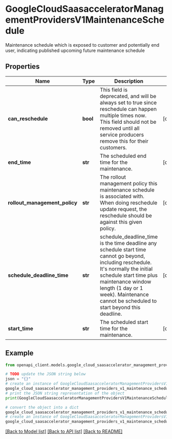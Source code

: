 # GoogleCloudSaasacceleratorManagementProvidersV1MaintenanceSchedule

Maintenance schedule which is exposed to customer and potentially end user, indicating published upcoming future maintenance schedule

## Properties

Name | Type | Description | Notes
------------ | ------------- | ------------- | -------------
**can_reschedule** | **bool** | This field is deprecated, and will be always set to true since reschedule can happen multiple times now. This field should not be removed until all service producers remove this for their customers. | [optional] 
**end_time** | **str** | The scheduled end time for the maintenance. | [optional] 
**rollout_management_policy** | **str** | The rollout management policy this maintenance schedule is associated with. When doing reschedule update request, the reschedule should be against this given policy. | [optional] 
**schedule_deadline_time** | **str** | schedule_deadline_time is the time deadline any schedule start time cannot go beyond, including reschedule. It&#39;s normally the initial schedule start time plus maintenance window length (1 day or 1 week). Maintenance cannot be scheduled to start beyond this deadline. | [optional] 
**start_time** | **str** | The scheduled start time for the maintenance. | [optional] 

## Example

```python
from openapi_client.models.google_cloud_saasaccelerator_management_providers_v1_maintenance_schedule import GoogleCloudSaasacceleratorManagementProvidersV1MaintenanceSchedule

# TODO update the JSON string below
json = "{}"
# create an instance of GoogleCloudSaasacceleratorManagementProvidersV1MaintenanceSchedule from a JSON string
google_cloud_saasaccelerator_management_providers_v1_maintenance_schedule_instance = GoogleCloudSaasacceleratorManagementProvidersV1MaintenanceSchedule.from_json(json)
# print the JSON string representation of the object
print(GoogleCloudSaasacceleratorManagementProvidersV1MaintenanceSchedule.to_json())

# convert the object into a dict
google_cloud_saasaccelerator_management_providers_v1_maintenance_schedule_dict = google_cloud_saasaccelerator_management_providers_v1_maintenance_schedule_instance.to_dict()
# create an instance of GoogleCloudSaasacceleratorManagementProvidersV1MaintenanceSchedule from a dict
google_cloud_saasaccelerator_management_providers_v1_maintenance_schedule_from_dict = GoogleCloudSaasacceleratorManagementProvidersV1MaintenanceSchedule.from_dict(google_cloud_saasaccelerator_management_providers_v1_maintenance_schedule_dict)
```
[[Back to Model list]](../README.md#documentation-for-models) [[Back to API list]](../README.md#documentation-for-api-endpoints) [[Back to README]](../README.md)


